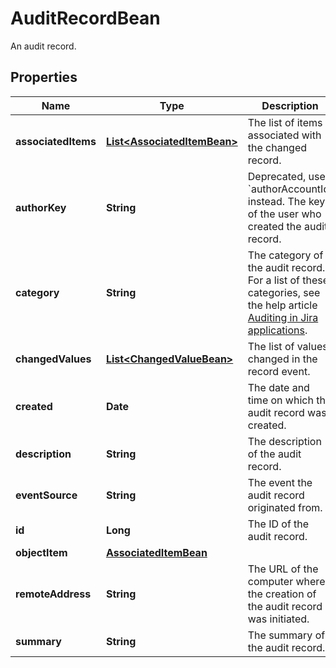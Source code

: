 

# AuditRecordBean

An audit record.

## Properties

| Name | Type | Description | Notes |
|------------ | ------------- | ------------- | -------------|
|**associatedItems** | [**List&lt;AssociatedItemBean&gt;**](AssociatedItemBean.md) | The list of items associated with the changed record. |  [optional] [readonly] |
|**authorKey** | **String** | Deprecated, use &#x60;authorAccountId&#x60; instead. The key of the user who created the audit record. |  [optional] [readonly] |
|**category** | **String** | The category of the audit record. For a list of these categories, see the help article [Auditing in Jira applications](https://confluence.atlassian.com/x/noXKM). |  [optional] [readonly] |
|**changedValues** | [**List&lt;ChangedValueBean&gt;**](ChangedValueBean.md) | The list of values changed in the record event. |  [optional] [readonly] |
|**created** | **Date** | The date and time on which the audit record was created. |  [optional] [readonly] |
|**description** | **String** | The description of the audit record. |  [optional] [readonly] |
|**eventSource** | **String** | The event the audit record originated from. |  [optional] [readonly] |
|**id** | **Long** | The ID of the audit record. |  [optional] [readonly] |
|**objectItem** | [**AssociatedItemBean**](AssociatedItemBean.md) |  |  [optional] |
|**remoteAddress** | **String** | The URL of the computer where the creation of the audit record was initiated. |  [optional] [readonly] |
|**summary** | **String** | The summary of the audit record. |  [optional] [readonly] |



